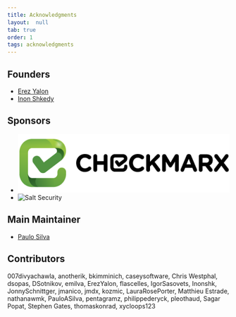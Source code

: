 ```yaml
---
title: Acknowledgments
layout:  null
tab: true
order: 1
tags: acknowledgments
---
```


## Founders

* [Erez Yalon][erez-yalon]
* [Inon Shkedy][inon-shkedy]

## Sponsors

* ![Checkmarx][checkmarx]
* ![Salt Security][salt]

## Main Maintainer

* [Paulo Silva][paulo-silva]

## Contributors

007divyachawla, anotherik, bkimminich, caseysoftware, Chris Westphal, dsopas,
DSotnikov, emilva, ErezYalon, flascelles, IgorSasovets, Inonshk,
JonnySchnittger, jmanico, jmdx, kozmic, LauraRosePorter, Matthieu Estrade,
nathanawmk, PauloASilva, pentagramz, philippederyck, pleothaud, Sagar Popat,
Stephen Gates, thomaskonrad, xycloops123

[erez-yalon]: https://www.owasp.org/index.php/User:ErezYalon
[inon-shkedy]: https://www.owasp.org/index.php/User:Inon
[paulo-silva]: https://www.owasp.org/index.php/User:PauloASilva
[checkmarx]: /assets/images/checkmarx-logo.png
[salt]: /assets/images/salt-logo.png
